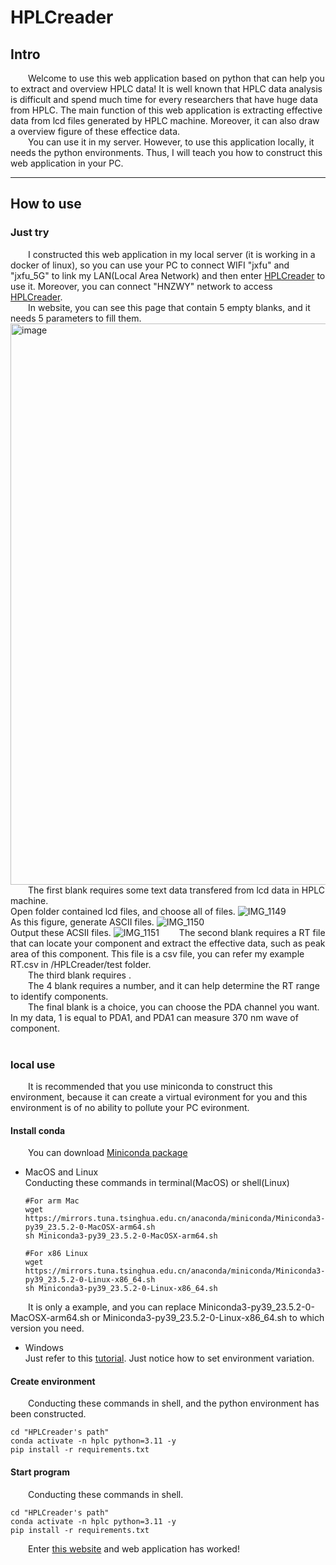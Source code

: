 # HPLCreader
## Intro
&emsp;&emsp;Welcome to use this web application based on python that can help you to extract and overview HPLC data! It is well known that HPLC data analysis is difficult and spend much time for every researchers that have huge data from HPLC. The main function of this web application is extracting effective data from lcd files generated by HPLC machine. Moreover, it can also draw a overview figure of these effectice data.<br/>
&emsp;&emsp;You can use it in my server. However, to use this application locally, it needs the python environments. Thus, I will teach you how to construct this web application in your PC.
* * *
## How to use
### Just try
&emsp;&emsp;I constructed this web application in my local server (it is working in a docker of linux), so you can use your PC to connect WIFI "jxfu" and "jxfu_5G" to link my LAN(Local Area Network) and then enter [HPLCreader](http://192.168.6.110:1314/ "因为还没有域名备案，所以只能暴露LAN的ip在Github上") to use it. Moreover, you can connect "HNZWY" network to access [HPLCreader](http://210.77.80.91:1314 "Server in HNZWY LAN").
<br/>
&emsp;&emsp;In website, you can see this page that contain 5 empty blanks, and it needs 5 parameters to fill them. 
<img width="898" alt="image" src="https://github.com/JingxianFu/HPLCreader/assets/65908422/5c0b3571-d718-4553-be43-5fddc7eb8694">
<br/>
&emsp;&emsp;The first blank requires some text data transfered from lcd data in HPLC machine.
<br/>Open folder contained lcd files, and choose all of files.
![IMG_1149](https://github.com/JingxianFu/HPLCreader/assets/65908422/0361710b-b897-448c-8e44-890b0d691779)
<br/>As this figure, generate ASCII files.
![IMG_1150](https://github.com/JingxianFu/HPLCreader/assets/65908422/f64e8a1c-84ce-483e-bfbc-fce2c7762627)
<br/>Output these ACSII files.
![IMG_1151](https://github.com/JingxianFu/HPLCreader/assets/65908422/51c922c0-5b39-4441-bc6d-0360321aae61)
&emsp;&emsp;The second blank requires a RT file that can locate your component and extract the effective data, such as peak area of this component. This file is a csv file, you can refer my example RT.csv in /HPLCreader/test folder.
<br/>
&emsp;&emsp;The third blank requires .
<br/>
&emsp;&emsp;The 4 blank requires a number, and it can help determine the RT range to identify components.
<br/>
&emsp;&emsp;The final blank is a choice, you can choose the PDA channel you want. In my data, 1 is equal to PDA1, and PDA1 can measure 370 nm wave of component.
<br/><br/>
### local use
&emsp;&emsp;It is recommended that you use miniconda to construct this environment, because it can create a virtual evironment for you and this environment is of no ability to pollute your PC evironment. 
#### Install conda
&emsp;&emsp;You can download [Miniconda package](https://mirrors.tuna.tsinghua.edu.cn/anaconda/miniconda/ "mirrors from tsinghua university")
- MacOS and Linux
<br/>Conducting these commands in terminal(MacOS) or shell(Linux)
  ```
  #For arm Mac
  wget https://mirrors.tuna.tsinghua.edu.cn/anaconda/miniconda/Miniconda3-py39_23.5.2-0-MacOSX-arm64.sh
  sh Miniconda3-py39_23.5.2-0-MacOSX-arm64.sh
  ```

  ```
  #For x86 Linux
  wget https://mirrors.tuna.tsinghua.edu.cn/anaconda/miniconda/Miniconda3-py39_23.5.2-0-Linux-x86_64.sh
  sh Miniconda3-py39_23.5.2-0-Linux-x86_64.sh
  ```
&emsp;&emsp;It is only a example, and you can replace Miniconda3-py39_23.5.2-0-MacOSX-arm64.sh or Miniconda3-py39_23.5.2-0-Linux-x86_64.sh to which version you need.
- Windows
<br/>Just refer to this [tutorial](https://blog.csdn.net/VistorsYan/article/details/109138602). Just notice how to set environment variation.
#### Create environment
&emsp;&emsp;Conducting these commands in shell, and the python environment has been constructed.
   ```
   cd "HPLCreader's path"
   conda activate -n hplc python=3.11 -y
   pip install -r requirements.txt
   ```
#### Start program
&emsp;&emsp;Conducting these commands in shell.
   ```
   cd "HPLCreader's path"
   conda activate -n hplc python=3.11 -y
   pip install -r requirements.txt
   ```
&emsp;&emsp;Enter [this website](http://127.0.0.1:1314) and web application has worked!
